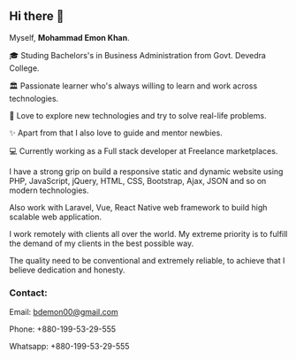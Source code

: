 ## Hi there 👋
Myself, **Mohammad Emon Khan**.

🎓 Studing Bachelors's in Business Administration from Govt. Devedra College.

🏛 Passionate learner who's always willing to learn and work across technologies.

👨 Love to explore new technologies and try to solve real-life problems.

✨ Apart from that I also love to guide and mentor newbies.

💻 Currently working as a Full stack developer at Freelance marketplaces.

I have a strong grip on build a responsive static and dynamic website using PHP, JavaScript, jQuery, HTML, CSS, Bootstrap, Ajax, JSON and so on modern technologies.

Also work with Laravel, Vue, React Native web framework to build high scalable web application.

I work remotely with clients all over the world. My extreme priority is to fulfill the demand of my clients in the best possible way.

The quality need to be conventional and extremely reliable, to achieve that I believe dedication and honesty.

### Contact:
Email: bdemon00@gmail.com

Phone: +880-199-53-29-555

Whatsapp: +880-199-53-29-555
